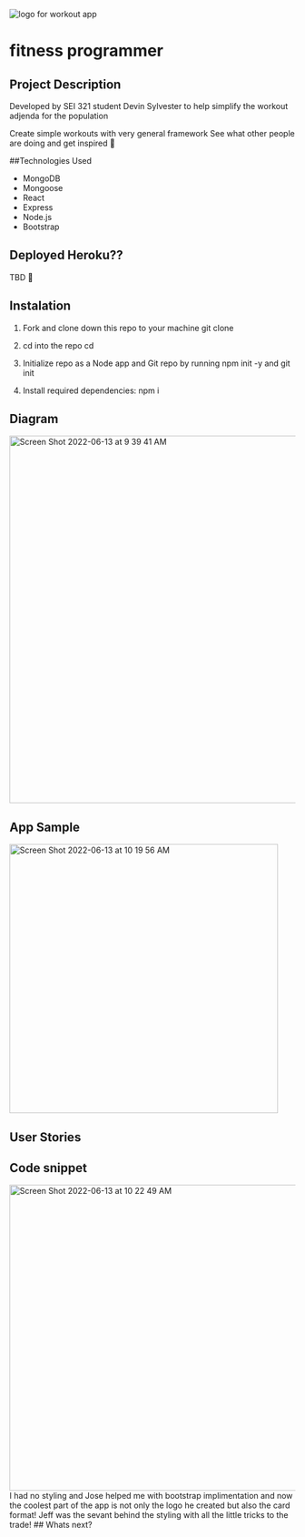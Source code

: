 ![logo for workout app](https://user-images.githubusercontent.com/100155199/173373633-82fb19a3-193f-4280-beb9-024cd23f172d.png)



# fitness programmer 
## Project Description 
Developed by SEI 321 student Devin Sylvester to help simplify the workout adjenda for the population

Create simple workouts with very general framework
See what other people are doing and get inspired 📧

##Technologies Used 
* MongoDB
* Mongoose
* React 
* Express
* Node.js
* Bootstrap 

## Deployed Heroku??
TBD 🦖

## Instalation
1. Fork and clone down this repo to your machine
git clone <repo link>

2. cd into the repo
cd <repo name>

3. Initialize repo as a Node app and Git repo by running
npm init -y and git init

4. Install required dependencies:
npm i
  
  
## Diagram 
  
  <img width="646" alt="Screen Shot 2022-06-13 at 9 39 41 AM" src="https://user-images.githubusercontent.com/100155199/173366624-8bda11d9-e5e0-42de-8df3-cce752ca067b.png">
  
 ## App Sample 
  <img width="473" alt="Screen Shot 2022-06-13 at 10 19 56 AM" src="https://user-images.githubusercontent.com/100155199/173374980-a80076a7-16c7-487c-8841-12c2b963ee79.png">


 ## User Stories 
  
 ## Code snippet 
  <img width="538" alt="Screen Shot 2022-06-13 at 10 22 49 AM" src="https://user-images.githubusercontent.com/100155199/173375661-0e66bb41-384d-48e1-98ce-86661692aea0.png">
I had no styling and Jose helped me with bootstrap implimentation and now the coolest part of the app is not only the logo he created but also the card format! Jeff was the sevant behind the styling with all the little tricks to the trade!
 ## Whats next?
  
  
  
 

  

